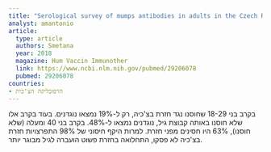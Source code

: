```yaml
---
title: "Serological survey of mumps antibodies in adults in the Czech Republic and the need for changes to the vaccination strategy"
analyst: amantonio
article:
  type: article
  authors: Smetana
  year: 2018
  magazine: Hum Vaccin Immunother
  link: https://www.ncbi.nlm.nih.gov/pubmed/29206078
  pubmed: 29206078
countries:
- הרפובליקה הצ'כית
---
```


בקרב בני 18-29 שחוסנו נגד חזרת בצ'כיה, רק ל-19% נמצאו נוגדנים. בעוד בקרב אלו שלא חוסנו באותה קבוצת גיל, נוגדנים נמצאו ל-48%.
בקרב בני 40 ומעלה (שלא חוסנו), 63% היו חסינים מפני חזרת.
למרות היקף חיסוני של 98% התפרצויות חזרת בצ'כיה לא פסקו, התחלואה בחזרת פשוט הועברה לגיל מבוגר יותר.
